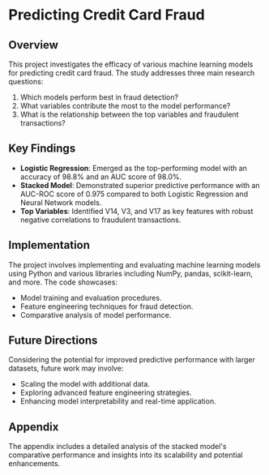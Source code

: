 # Predicting Credit Card Fraud

## Overview
This project investigates the efficacy of various machine learning models for predicting credit card fraud. The study addresses three main research questions:
1. Which models perform best in fraud detection?
2. What variables contribute the most to the model performance?
3. What is the relationship between the top variables and fraudulent transactions?

## Key Findings
- **Logistic Regression**: Emerged as the top-performing model with an accuracy of 98.8% and an AUC score of 98.0%.
- **Stacked Model**: Demonstrated superior predictive performance with an AUC-ROC score of 0.975 compared to both Logistic Regression and Neural Network models.
- **Top Variables**: Identified V14, V3, and V17 as key features with robust negative correlations to fraudulent transactions.

## Implementation
The project involves implementing and evaluating machine learning models using Python and various libraries including NumPy, pandas, scikit-learn, and more. The code showcases:
- Model training and evaluation procedures.
- Feature engineering techniques for fraud detection.
- Comparative analysis of model performance.

## Future Directions
Considering the potential for improved predictive performance with larger datasets, future work may involve:
- Scaling the model with additional data.
- Exploring advanced feature engineering strategies.
- Enhancing model interpretability and real-time application.

## Appendix
The appendix includes a detailed analysis of the stacked model's comparative performance and insights into its scalability and potential enhancements.


